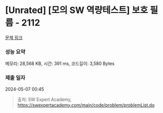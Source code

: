 # [Unrated] [모의 SW 역량테스트] 보호 필름 - 2112 

[문제 링크](https://swexpertacademy.com/main/code/problem/problemDetail.do?contestProbId=AV5V1SYKAaUDFAWu) 

### 성능 요약

메모리: 28,568 KB, 시간: 391 ms, 코드길이: 3,580 Bytes

### 제출 일자

2024-05-07 00:45



> 출처: SW Expert Academy, https://swexpertacademy.com/main/code/problem/problemList.do